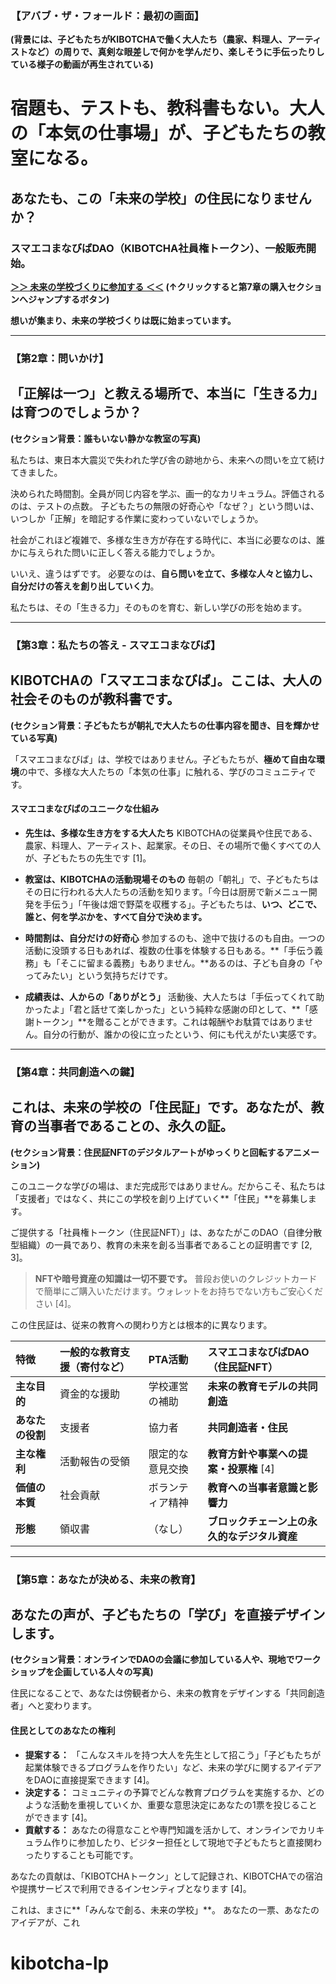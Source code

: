 ### **【アバブ・ザ・フォールド：最初の画面】**

**(背景には、子どもたちがKIBOTCHAで働く大人たち（農家、料理人、アーティストなど）の周りで、真剣な眼差しで何かを学んだり、楽しそうに手伝ったりしている様子の動画が再生されている)**

# 宿題も、テストも、教科書もない。大人の「本気の仕事場」が、子どもたちの教室になる。

## あなたも、この「未来の学校」の住民になりませんか？

### **スマエコまなびばDAO（KIBOTCHA社員権トークン）、一般販売開始。**

[**＞＞ 未来の学校づくりに参加する ＜＜**](#section7)
**(↑クリックすると第7章の購入セクションへジャンプするボタン)**

**想いが集まり、未来の学校づくりは既に始まっています。**

---

### **【第2章：問いかけ】**

## 「正解は一つ」と教える場所で、本当に「生きる力」は育つのでしょうか？

**(セクション背景：誰もいない静かな教室の写真)**

私たちは、東日本大震災で失われた学び舎の跡地から、未来への問いを立て続けてきました。

決められた時間割。全員が同じ内容を学ぶ、画一的なカリキュラム。評価されるのは、テストの点数。
子どもたちの無限の好奇心や「なぜ？」という問いは、いつしか「正解」を暗記する作業に変わっていないでしょうか。

社会がこれほど複雑で、多様な生き方が存在する時代に、本当に必要なのは、誰かに与えられた問いに正しく答える能力でしょうか。

いいえ、違うはずです。
必要なのは、**自ら問いを立て、多様な人々と協力し、自分だけの答えを創り出していく力**。

私たちは、その「生きる力」そのものを育む、新しい学びの形を始めます。

---

### **【第3章：私たちの答え - スマエコまなびば】**

## KIBOTCHAの「スマエコまなびば」。ここは、大人の社会そのものが教科書です。

**(セクション背景：子どもたちが朝礼で大人たちの仕事内容を聞き、目を輝かせている写真)**

「スマエコまなびば」は、学校ではありません。子どもたちが、**極めて自由な環境**の中で、多様な大人たちの「本気の仕事」に触れる、学びのコミュニティです。

#### **スマエコまなびばのユニークな仕組み**
*   **先生は、多様な生き方をする大人たち**
    KIBOTCHAの従業員や住民である、農家、料理人、アーティスト、起業家。その日、その場所で働くすべての人が、子どもたちの先生です [1]。

*   **教室は、KIBOTCHAの活動現場そのもの**
    毎朝の「朝礼」で、子どもたちはその日に行われる大人たちの活動を知ります。「今日は厨房で新メニュー開発を手伝う」「午後は畑で野菜を収穫する」。子どもたちは、**いつ、どこで、誰と、何を学ぶかを、すべて自分で決めます。**

*   **時間割は、自分だけの好奇心**
    参加するのも、途中で抜けるのも自由。一つの活動に没頭する日もあれば、複数の仕事を体験する日もある。**「手伝う義務」も「そこに留まる義務」もありません。**あるのは、子ども自身の「やってみたい」という気持ちだけです。

*   **成績表は、人からの「ありがとう」**
    活動後、大人たちは「手伝ってくれて助かったよ」「君と話せて楽しかった」という純粋な感謝の印として、**「感謝トークン」**を贈ることができます。これは報酬やお駄賃ではありません。自分の行動が、誰かの役に立ったという、何にも代えがたい実感です。

---

### **【第4章：共同創造への鍵】**

## これは、未来の学校の「住民証」です。あなたが、教育の当事者であることの、永久の証。

**(セクション背景：住民証NFTのデジタルアートがゆっくりと回転するアニメーション)**

このユニークな学びの場は、まだ完成形ではありません。だからこそ、私たちは「支援者」ではなく、共にこの学校を創り上げていく**「住民」**を募集します。

ご提供する「社員権トークン（住民証NFT）」は、あなたがこのDAO（自律分散型組織）の一員であり、教育の未来を創る当事者であることの証明書です [2, 3]。

> **NFTや暗号資産の知識は一切不要です。**
> 普段お使いのクレジットカードで簡単にご購入いただけます。ウォレットをお持ちでない方もご安心ください [4]。

この住民証は、従来の教育への関わり方とは根本的に異なります。

| 特徴 | 一般的な教育支援（寄付など） | PTA活動 | **スマエコまなびばDAO（住民証NFT）** |
| :--- | :--- | :--- | :--- |
| **主な目的** | 資金的な援助 | 学校運営の補助 | **未来の教育モデルの共同創造** |
| **あなたの役割** | 支援者 | 協力者 | **共同創造者・住民** |
| **主な権利** | 活動報告の受領 | 限定的な意見交換 | **教育方針や事業への提案・投票権** [4] |
| **価値の本質** | 社会貢献 | ボランティア精神 | **教育への当事者意識と影響力** |
| **形態** | 領収書 | （なし） | **ブロックチェーン上の永久的なデジタル資産** |

---

### **【第5章：あなたが決める、未来の教育】**

## あなたの声が、子どもたちの「学び」を直接デザインします。

**(セクション背景：オンラインでDAOの会議に参加している人や、現地でワークショップを企画している人々の写真)**

住民になることで、あなたは傍観者から、未来の教育をデザインする「共同創造者」へと変わります。

#### **住民としてのあなたの権利**
*   **提案する：** 「こんなスキルを持つ大人を先生として招こう」「子どもたちが起業体験できるプログラムを作りたい」など、未来の学びに関するアイデアをDAOに直接提案できます [4]。
*   **決定する：** コミュニティの予算でどんな教育プログラムを実施するか、どのような活動を重視していくか、重要な意思決定にあなたの1票を投じることができます [4]。
*   **貢献する：** あなたの得意なことや専門知識を活かして、オンラインでカリキュラム作りに参加したり、ビジター担任として現地で子どもたちと直接関わったりすることも可能です。

あなたの貢献は、「KIBOTCHAトークン」として記録され、KIBOTCHAでの宿泊や提携サービスで利用できるインセンティブとなります [4]。

これは、まさに**「みんなで創る、未来の学校」**。
あなたの一票、あなたのアイデアが、これ
# kibotcha-lp
